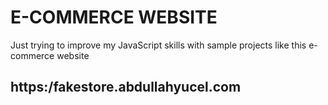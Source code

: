 # E-COMMERCE WEBSITE

Just trying to improve my JavaScript skills with sample projects like this e-commerce website

## https:/fakestore.abdullahyucel.com
